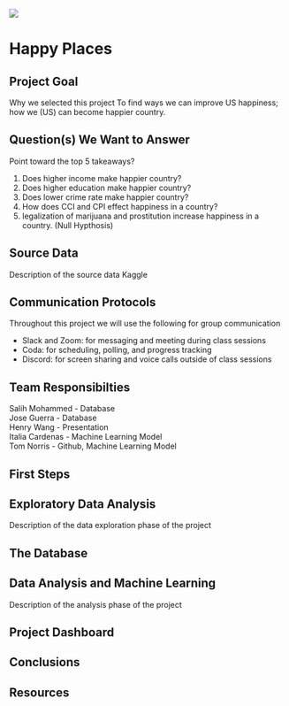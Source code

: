 <img src="https://github.com/tn64/happy_places/blob/main/Resources/earth_from_space.png"></br>

# Happy Places

## Project Goal
Why we selected this project
To find ways we can improve US happiness; how we (US) can become happier country.
## Question(s) We Want to Answer
Point toward the top 5 takeaways?
1. Does higher income make happier country?
2. Does higher education make happier country?
3. Does lower crime rate make happier country?
4. How does CCI and CPI effect happiness in a country?
5. legalization of marijuana and prostitution increase happiness in a country. (Null Hypthosis)

## Source Data
Description of the source data
Kaggle
## Communication Protocols

Throughout this project we will use the following for group communication
- Slack and Zoom: for messaging and meeting during class sessions
- Coda: for scheduling, polling, and progress tracking
- Discord: for screen sharing and voice calls outside of class sessions

## Team Responsibilties
Salih Mohammed - Database</br>
Jose Guerra - Database</br>
Henry Wang - Presentation</br>
Italia Cardenas - Machine Learning Model</br>
Tom Norris - Github, Machine Learning Model</br>

## First Steps

## Exploratory Data Analysis
Description of the data exploration phase of the project

## The Database

## Data Analysis and Machine Learning
Description of the analysis phase of the project

## Project Dashboard

## Conclusions

## Resources

